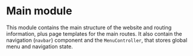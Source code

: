 # Main module

This module contains the main structure of the website and routing information, plus page templates for the main routes.
It also contain the navigation (`navbar`) component and the `MenuController`, that stores global menu and navigation
state.